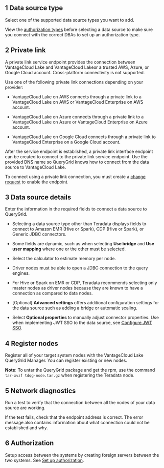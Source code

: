 ## 1 Data source type


Select one of the supported data source types you want to add.

View the [authorization types](bbw1687364943833.md) before selecting a data source to make sure you connect with the correct DBAs to set up an authorization type.

## 2 Private link


A private link service endpoint provides the connection between VantageCloud Lake and VantageCloud Lakeor a trusted AWS, Azure, or Google Cloud account. Cross-platform connectivity is not supported.

Use one of the following private link connections depending on your provider:

-   VantageCloud Lake on AWS connects through a private link to a VantageCloud Lake on AWS or VantageCloud Enterprise on AWS account.


-   VantageCloud Lake on Azure connects through a private link to a VantageCloud Lake on Azure or VantageCloud Enterprise on Azure account.


-   VantageCloud Lake on Google Cloud connects through a private link to VantageCloud Enterprise on a Google Cloud account.


After the service endpoint is established, a private link interface endpoint can be created to connect to the private link service endpoint. Use the provided DNS name so QueryGrid knows how to connect from the data source to VantageCloud Lake.

To connect using a private link connection, you must create a [change request](yml1671157089031.md) to enable the endpoint.

## 3 Data source details


Enter the information in the required fields to connect a data source to QueryGrid.

-   Selecting a data source type other than Teradata displays fields to connect to Amazon EMR (Hive or Spark), CDP (Hive or Spark), or Generic JDBC connectors.


-   Some fields are dynamic, such as when selecting **Use bridge** and **Use user mapping** where one or the other must be selected.


-   Select the calculator to estimate memory per node.


-   Driver nodes must be able to open a JDBC connection to the query engines.


-   For Hive or Spark on EMR or CDP, Teradata recommends selecting only master nodes as driver nodes because they are known to have a connection as compared to data nodes.


-   [Optional] **Advanced settings** offers additional configuration settings for the data source such as adding a bridge or automatic scaling.


-   Select **Optional properties** to manually adjust connector properties. Use when implementing JWT SSO to the data source, see [Configure JWT SSO](esw1713987246219.md).


## 4 Register nodes


Register all of your target system nodes with the VantageCloud Lake QueryGrid Manager. You can register existing or new nodes.

**Note:** To untar the QueryGrid package and get the rpm, use the command `tar-xvzf tdqg-node.tar.gz` when registering the Teradata node.

## 5 Network diagnostics


Run a test to verify that the connection between all the nodes of your data source are working.

If the test fails, check that the endpoint address is correct. The error message also contains information about what connection could not be established and why.

## 6 Authorization


Setup access between the systems by creating foreign servers between the two systems. See [Set up authorization](bbw1687364943833.md).

